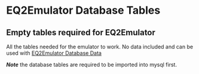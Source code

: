 # EQ2Emulator Database Tables

## Empty tables required for EQ2Emulator

All the tables needed for the emulator to work.
No data included and can be used with [EQ2Emulator Database Data](https://github.com/EQ2Emulator-net/database-data)

***Note*** the database tables are required to be imported into mysql first.
